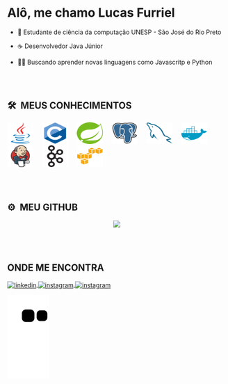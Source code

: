<h1 align="left">Alô, me chamo Lucas Furriel</h1>


- 📖 Estudante de ciência da computação UNESP - São José do Rio Preto 

- ☕ Desenvolvedor Java Júnior

- 👨‍💻 Buscando aprender novas linguagens como Javascritp e Python



<br><br>

## 🛠 &nbsp;MEUS CONHECIMENTOS

<div style="display: inline_block">
  <img style="padding:0 1rem 0 0" height="50" width="60" src="https://raw.githubusercontent.com/devicons/devicon/master/icons/java/java-original.svg">
  <img style="padding:0 1rem 0 0" height="50" width="60" src="https://raw.githubusercontent.com/devicons/devicon/master/icons/c/c-original.svg"> 
  <img style="padding:0 1rem 0 0" height="50" width="60" src="https://raw.githubusercontent.com/devicons/devicon/master/icons/spring/spring-original.svg">
  <img style="padding:0 1rem 0 0" height="50" width="60" src="https://raw.githubusercontent.com/devicons/devicon/master/icons/postgresql/postgresql-original.svg">
  <img style="padding:0 1rem 0 0" height="50" width="60" src="https://raw.githubusercontent.com/devicons/devicon/master/icons/mysql/mysql-original.svg">
  <img style="padding:0 1rem 0 0" height="50" width="60" src="https://raw.githubusercontent.com/devicons/devicon/master/icons/docker/docker-plain.svg">
  <img style="padding:0 1rem 0 0" height="50" width="60" src="https://raw.githubusercontent.com/devicons/devicon/master/icons/jenkins/jenkins-original.svg">
  <img style="padding:0 1rem 0 0" height="50" width="60" src="https://raw.githubusercontent.com/devicons/devicon/master/icons/apachekafka/apachekafka-original.svg">
  <img style="padding:0 1rem 0 0" height="50" width="60" src="https://raw.githubusercontent.com/devicons/devicon/master/icons/amazonwebservices/amazonwebservices-original.svg">

  </div>

<br><br>

## ⚙️ &nbsp;MEU GITHUB


<p align="center">
  <img height="180em" src="https://github-readme-stats.vercel.app/api/top-langs/?username=lfurriel&layout=compact&langs_count=7&theme=outrun&exclude_repo=Trabalho-Calculo&count_private=false"/>
</p>



<br><br>

## ONDE ME ENCONTRA

<a href="https://www.linkedin.com/in/lucas-furriel-rodrigues-97a75020b/" target="_blank">
  <img align="center" src="https://img.shields.io/badge/LinkedIn-0077B5?style=for-the-badge&logo=linkedin&logoColor=white" alt="linkedin"/>
</a>
<a href="https://www.instagram.com/fufurrii/" target="_blank">
 <img align="center" src="https://img.shields.io/badge/Instagram-E4405F?style=for-the-badge&logo=instagram&logoColor=white" alt="instagram"/>
</a>
<a href="https://github.com/Lfurriel" target="_blank">
 <img align="center" src="https://img.shields.io/badge/GitHub-100000?style=for-the-badge&logo=github&logoColor=white" alt="instagram"/>
</a>
</p>

![snake gif](https://github.com/Lfurriel/Lfurriel/blob/output/github-contribution-grid-snake.svg)

